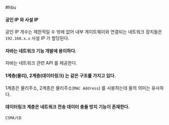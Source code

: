 #hbu 

#### 공인 IP 와 사설 IP
공인 IP 개수는 제한적일 수 밖에 없어 내부 게이트웨이와 연결되는 네트워크 장치들은 `192.168.x.x` 사설 IP 가 할당된다.

#### 자바는 네트워크 기능 개발에 용이하다.
자바는 네트워크 관련 API 를 제공한다.

#### 1계층(물리), 2계층(데이터링크) 는 같은 구조를 가지고 있다.
1계층은 물리주소, 2계층은 물리주소(`MAC Address`)  를 사용하는데 둘의 의미는 유사하다.

#### 데이터링크 계층은 네트워크 전송 데이터 충돌 방지 기능이 존재한다.
`CSMA/CD`

